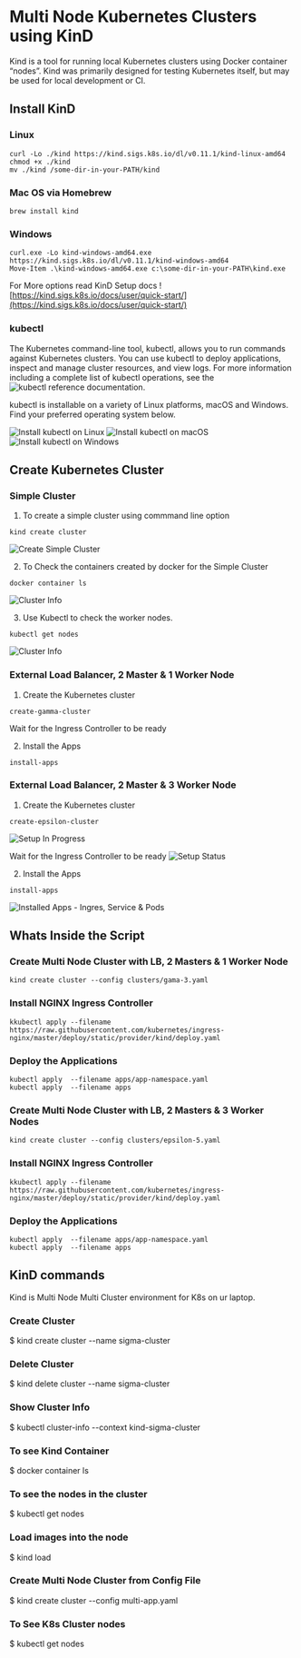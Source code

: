 # Multi Node Kubernetes Clusters using KinD
Kind is a tool for running local Kubernetes clusters using Docker container “nodes”. Kind was primarily designed for testing Kubernetes itself, but may be used for local development or CI.

## Install KinD 

### Linux 
```
curl -Lo ./kind https://kind.sigs.k8s.io/dl/v0.11.1/kind-linux-amd64
chmod +x ./kind
mv ./kind /some-dir-in-your-PATH/kind
```

### Mac OS via Homebrew
```
brew install kind
```

### Windows
```
curl.exe -Lo kind-windows-amd64.exe https://kind.sigs.k8s.io/dl/v0.11.1/kind-windows-amd64
Move-Item .\kind-windows-amd64.exe c:\some-dir-in-your-PATH\kind.exe
```

For More options read KinD Setup docs ![https://kind.sigs.k8s.io/docs/user/quick-start/](https://kind.sigs.k8s.io/docs/user/quick-start/)

### kubectl

The Kubernetes command-line tool, kubectl, allows you to run commands against Kubernetes clusters. You can use kubectl to deploy applications, inspect and manage cluster resources, and view logs. For more information including a complete list of kubectl operations, see the ![kubectl reference documentation.](https://kubernetes.io/docs/reference/kubectl/)

kubectl is installable on a variety of Linux platforms, macOS and Windows. Find your preferred operating system below.

![Install kubectl on Linux](https://kubernetes.io/docs/tasks/tools/install-kubectl-linux/)
![Install kubectl on macOS](https://kubernetes.io/docs/tasks/tools/install-kubectl-macos/)
![Install kubectl on Windows](https://kubernetes.io/docs/tasks/tools/install-kubectl-windows/)

##  Create Kubernetes Cluster 

### Simple Cluster

1. To create a simple cluster using commmand line option
```
kind create cluster
```
![Create Simple Cluster](https://raw.githubusercontent.com/MetaArivu/k8s-workshop/master/diagrams/Kind-Simple-Cluster-1.jpg)

2. To Check the containers created by docker for the Simple Cluster
```
docker container ls
```
![Cluster Info](https://raw.githubusercontent.com/MetaArivu/k8s-workshop/master/diagrams/Kind-Simple-Cluster-2.jpg)

3. Use Kubectl to check the worker nodes.
```
kubectl get nodes
```
![Cluster Info](https://raw.githubusercontent.com/MetaArivu/k8s-workshop/master/diagrams/Kind-Simple-Cluster-3.jpg)


### External Load Balancer, 2 Master & 1 Worker Node

1. Create the Kubernetes cluster 
```
create-gamma-cluster
```
Wait for the Ingress Controller to be ready

2. Install the Apps
```
install-apps
```

### External Load Balancer, 2 Master & 3 Worker Node

1. Create the Kubernetes cluster 
```
create-epsilon-cluster
```
![Setup In Progress](https://raw.githubusercontent.com/MetaArivu/k8s-workshop/master/diagrams/k8s-cluster-setup.jpg)

Wait for the Ingress Controller to be ready
![Setup Status](https://raw.githubusercontent.com/MetaArivu/k8s-workshop/master/diagrams/k8s-cluster-setup-status.jpg)

2. Install the Apps
```
install-apps
```
![Installed Apps - Ingres, Service & Pods](https://raw.githubusercontent.com/MetaArivu/k8s-workshop/master/diagrams/k8s-installed-apps.jpg)

## Whats Inside the Script

### Create Multi Node Cluster with LB, 2 Masters & 1 Worker Node
```
kind create cluster --config clusters/gama-3.yaml
```

### Install NGINX Ingress Controller
```
kkubectl apply --filename https://raw.githubusercontent.com/kubernetes/ingress-nginx/master/deploy/static/provider/kind/deploy.yaml
```

### Deploy the Applications
```
kubectl apply  --filename apps/app-namespace.yaml
kubectl apply  --filename apps
```

### Create Multi Node Cluster with LB, 2 Masters & 3 Worker Nodes
```
kind create cluster --config clusters/epsilon-5.yaml
```

### Install NGINX Ingress Controller
```
kkubectl apply --filename https://raw.githubusercontent.com/kubernetes/ingress-nginx/master/deploy/static/provider/kind/deploy.yaml
```

### Deploy the Applications
```
kubectl apply  --filename apps/app-namespace.yaml
kubectl apply  --filename apps
```

## KinD commands

Kind is Multi Node Multi Cluster environment for K8s on ur laptop.

### Create Cluster
$ kind create cluster --name sigma-cluster

### Delete Cluster
$ kind delete cluster --name sigma-cluster

### Show Cluster Info
$ kubectl cluster-info --context kind-sigma-cluster

### To see Kind Container
$ docker container ls

### To see the nodes in the cluster
$ kubectl get nodes

### Load images into the node
$ kind load 

### Create Multi Node Cluster from Config File
$ kind create cluster --config multi-app.yaml

### To See K8s Cluster nodes
$ kubectl get nodes

